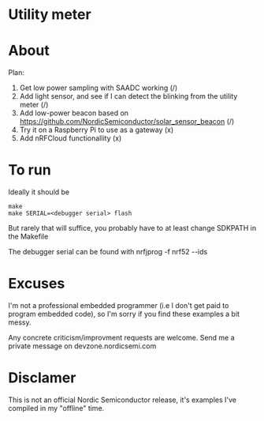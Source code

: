 
# Utility meter

# About
Plan:
1. Get low power sampling with SAADC working (/)
2. Add light sensor, and see if I can detect the blinking from the
   utility meter (/)
3. Add low-power beacon based on https://github.com/NordicSemiconductor/solar_sensor_beacon (/)
3. Try it on a Raspberry Pi to use as a gateway (x)
4. Add nRFCloud functionallity (x)


# To run
Ideally it should be

    make
    make SERIAL=<debugger serial> flash 
  
But rarely that will suffice, you probably have to at least change 
SDKPATH in the Makefile

The debugger serial can be found with
	nrfjprog -f nrf52 --ids


# Excuses
I'm not a professional embedded programmer (i.e I don't get paid to 
program embedded code), so I'm sorry if you find these examples a bit
messy.

Any concrete criticism/improvment requests are welcome. Send me a
private message on devzone.nordicsemi.com

# Disclamer
This is not an official Nordic Semiconductor release, it's examples
I've compiled in my "offline" time.






